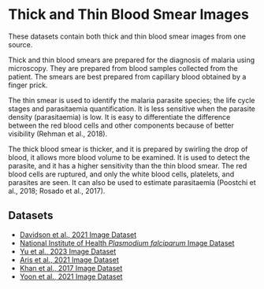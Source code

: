 # Thick and Thin Blood Smear Images
These datasets contain both thick and thin blood smear images from one source.

Thick and thin blood smears are prepared for the diagnosis of malaria using microscopy. They are prepared from blood samples collected from the patient. The smears are best prepared from capillary blood obtained by a finger prick.

The thin smear is used to identify the malaria parasite species; the life cycle stages and parasitaemia quantification. It is less sensitive when the parasite density (parasitaemia) is low. It is easy to differentiate the difference between the red blood cells and other components because of better visibility (Rehman et al., 2018). 

The thick blood smear is thicker, and it is prepared by swirling the drop of blood, it allows more blood volume to be examined. It is used to detect the parasite, and it has a higher sensitivity than the thin blood smear. The red blood cells are ruptured, and only the white blood cells, platelets, and parasites are seen. It can also be used to estimate parasitaemia (Poostchi et al., 2018; Rosado et al., 2017).


## Datasets
+ [Davidson et al., 2021 Image Dataset](https://github.com/ItunuIsewon/Malaria_Blood_Smear_Images/blob/main/Thick_%26_Thin_Images/Davidson_et_al.%2C_2021_Dataset.md)
+ [National Institute of Health _Plasmodium falciparum_ Image Dataset](https://github.com/ItunuIsewon/Malaria_Blood_Smear_Images/blob/main/Thick_%26_Thin_Images/NIH_Pf_Dataset.md)
+ [Yu et al., 2023 Image Dataset](https://github.com/ItunuIsewon/Malaria_Blood_Smear_Images/blob/main/Thick_%26_Thin_Images/Yu_et_al.%2C_2023_Dataset.md)
+ [Aris et al., 2021 Image Dataset](https://github.com/ItunuIsewon/Malaria_Blood_Smear_Images/blob/main/Thick_%26_Thin_Images/Aris_et_al.%2C_2021_Dataset.md)
+ [Khan et al., 2017 Image Dataset](https://github.com/ItunuIsewon/Malaria_Blood_Smear_Images/blob/main/Thick_%26_Thin_Images/Khan_et_al.%2C_2017_Dataset.md)
+ [Yoon et al., 2021 Image Dataset](https://github.com/ItunuIsewon/Malaria_Blood_Smear_Images/blob/main/Thick_%26_Thin_Images/Yoon_et_al.%2C_2021_Dataset.md)


